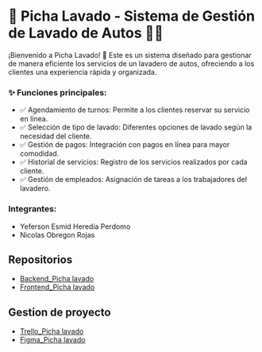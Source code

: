 # 📌 Picha Lavado - Sistema de Gestión de Lavado de Autos 🚗💦
¡Bienvenido a Picha Lavado! 🎉 Este es un sistema diseñado para gestionar de manera eficiente los servicios de un lavadero de autos, ofreciendo a los clientes una experiencia rápida y organizada.

### ✨ Funciones principales:

- ✅ Agendamiento de turnos: Permite a los clientes reservar su servicio en línea.
- ✅ Selección de tipo de lavado: Diferentes opciones de lavado según la necesidad del cliente.
- ✅ Gestión de pagos: Integración con pagos en línea para mayor comodidad.
- ✅ Historial de servicios: Registro de los servicios realizados por cada cliente.
- ✅ Gestión de empleados: Asignación de tareas a los trabajadores del lavadero.
### Integrantes:
- Yeferson Esmid Heredia Perdomo
- Nicolas Obregon Rojas
## Repositorios
- [ Backend_Picha lavado  ](https://github.com/Yefersom10/Backend_Picha_lavado.git)
- [ Frontend_Picha lavado ](https://github.com/Yefersom10/Fronted-Picha-lavado.git)
## Gestion de proyecto  
- [ Trello_Picha lavado  ](https://trello.com/b/43FXicsA/picha-lavado-grupo-11)
- [ Figma_Picha lavado  ](https://www.figma.com/design/Ten4SzaQs3Vwhm09wMJOwY/picha-lavado?node-id=0-1&p=f&t=ixyQWIMqUgL191zi-0)

